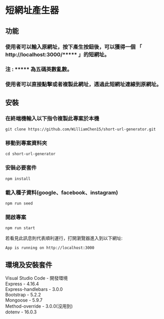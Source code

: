 # 短網址產生器  

## 功能  

### 使用者可以輸入原網址，按下產生按鈕後，可以獲得一個 「  http://localhost:3000/*****  」的短網址。
### 注 : ***** 為五碼英數亂數。  

### 使用者可以直接點擊或者複製此網址，透過此短網址連線到原網址。

## 安裝

### 在終端機輸入以下指令複製此專案於本機
```
git clone https://github.com/WilliamChen15/short-url-generator.git
```
### 移動到專案資料夾
```
cd short-url-generator  
```
### 安裝必要套件  
```
npm install   
```
### 載入種子資料(google、facebook、instagram)    
```
npm run seed  
```
### 開啟專案  
```
npm run start  
```
若看見此訊息則代表順利運行，打開瀏覽器進入到以下網址:  
```
App is running on http://localhost:3000
```  
## 環境及安裝套件
Visual Studio Code - 開發環境  
Express - 4.16.4  
Express-handlebars - 3.0.0  
Bootstrap - 5.2.2  
Mongoose - 5.9.7  
Method-override - 3.0.0(沒用到)   
dotenv - 16.0.3  

